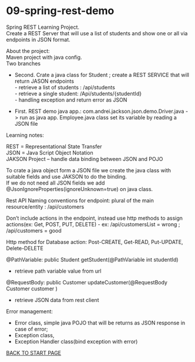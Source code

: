 # 09-spring-rest-demo
Spring REST Learning Project.  
Create a REST Server that will use a list of students and show  one or all via endpoints in JSON format.

About the project:  
Maven project with java config.  
Two branches    

   - Second. Crate a java class for Student ; create a REST SERVICE that will return  JASON endpoints  
           - retrieve a list of students :  /api/students   
           - retrieve a single student:    /Api/students/{studentId}  
           - handling exception and return error as JSON  
   
   - First. REST demo java app.: com.andrei.jackson.json.demo.Driver.java - > run as java app.
      Employee.java class  set its variable by reading  a JSON file  

Learning notes:	   

  REST = Representational State Transfer  
  JSON = Java Script Object Notation  
  JAKSON Project – handle data binding between JSON and POJO

To crate a java object form a JSON file we create the java class with suitable fields and use JAKSON to do the binding.  
If we do not need all JSON fields we add @JsonIgnoreProperties(ignoreUnknown=true) on java class.


Rest API Naming conventions for endpoint: plural of the main resource/entity : 	/api/customers  
  
Don’t include actions in the endpoint, instead use http methods to assign actions(ex: Get, POST, PUT, DELETE) - ex: /api/customersList = wrong ; /api/customers = good    
  
Http method for Database action:  Post-CREATE, Get-READ, Put-UPDATE, Delete-DELETE

@PathVariable:  	public Student getStudent(@PathVariable int studentId)  
   -   retrieve path variable value from url

@RequestBody: 	 public Customer updateCustomer(@RequestBody Customer customer )  
   - retrieve JSON data from rest client

Error management:   
  - Error class,  simple java POJO that will be returns as  JSON  response in case of error;  
  - Exception class,   
  - Exception Handler class(bind exception with error)

[BACK TO START PAGE](https://github.com/FlorescuAndrei/Start.git) 

